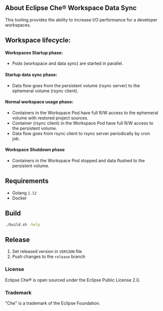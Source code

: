 ## About Eclipse Che® Workspace Data Sync

This tooling provides the ability to increase I/O performance for a developer workspaces.

## Workspace lifecycle:

#### Workspaces Startup phase:
- Pods (workspace and data sync) are started in parallel.
#### Startup data sync phase:
- Data flow goes from the persistent volume (rsync server) to the ephemeral volume (rsync client).
#### Normal workspace usage phase:
- Containers in the Workspace Pod have full R/W access to the ephemeral volume with restored project sources.
- Container (rsync client) in the Workspace Pod have full R/W access to the persistent volume.
- Data flow goes from rsync client to rsync server periodically by cron job.
#### Workspace Shutdown phase
- Containers in the Workspace Pod stopped and data flushed to the persistent volume.

## Requirements

- Golang `1.12`
- Docker 

## Build

```sh
./build.sh -help
```

## Release 
1. Set released version in `VERSION` file
2. Push changes to the `release` branch

### License
Eclipse Che® is open sourced under the Eclipse Public License 2.0.

### Trademark

"Che" is a trademark of the Eclipse Foundation.
